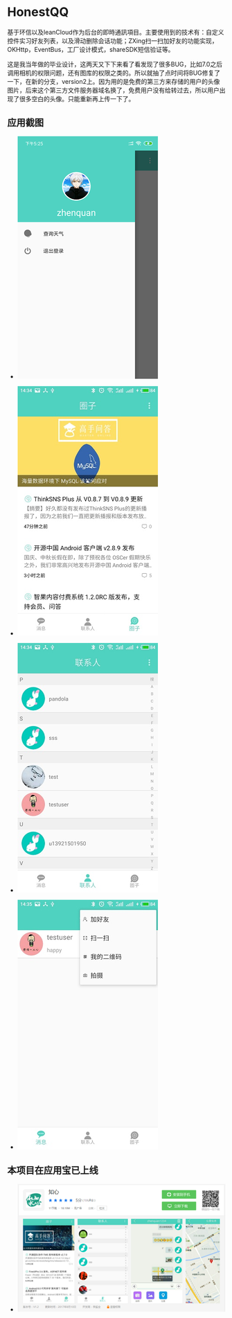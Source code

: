 # HonestQQ
基于环信以及leanCloud作为后台的即時通訊項目。主要使用到的技术有：自定义控件实习好友列表，以及滑动删除会话功能；ZXing扫一扫加好友的功能实现，OKHttp，EventBus，工厂设计模式，shareSDK短信验证等。

这是我当年做的毕业设计，这两天又下下来看了看发现了很多BUG，比如7.0之后调用相机的权限问题，还有图库的权限之类的。所以就抽了点时间将BUG修复了一下，在新的分支，version2上。因为用的是免费的第三方来存储的用户的头像图片，后来这个第三方文件服务器域名换了，免费用户没有给转过去，所以用户出现了很多空白的头像。只能重新再上传一下了。

应用截图
--------

* ![](https://github.com/zicen/HonestQQ/blob/version2/image/S70929-143421.png)

* ![](https://github.com/zicen/HonestQQ/blob/version2/image/S70929-143432.jpg)

* ![](https://github.com/zicen/HonestQQ/blob/version2/image/S70929-143458.jpg)

* ![](https://github.com/zicen/HonestQQ/blob/version2/image/S70929-143505.jpg)

本项目在应用宝已上线
--------
* ![](https://github.com/zicen/HonestQQ/blob/version2/image/Image.png)
